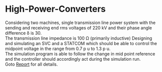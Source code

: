 # High-Power-Converters  
Considering two machines, single transmission line power system with the sending and
receiving end rms voltages of 220 kV and their phase angle difference δ is 30.  
The transmission line impedance is 100 Ω (primarily inductive) Designing and simulating an SVC and a STATCOM
which should be able to control the midpoint voltage in the range from 0.7 p u to 1.3 p u.  
The simulation program is able to follow the change in mid point reference and the controller should accordingly
act during the simulation run.  
Goto [Report](https://github.com/sourabh-suri/High-Power-Converters/blob/master/High%20Power%20Converters/HPC_Report.pdf) for all details. 
